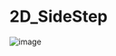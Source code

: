 # 2D_SideStep
 
![image](https://user-images.githubusercontent.com/48191157/71569112-1af5aa00-2b10-11ea-95f8-6679fc464e64.png)
